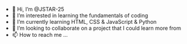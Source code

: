 - 👋 Hi, I’m @JSTAR-25
- 👀 I’m interested in learning the fundamentals of coding
- 🌱 I’m currently learning HTML, CSS & JavaScript & Python
- 💞️ I’m looking to collaborate on a project that I could learn more from
- 📫 How to reach me ...

<!---
JSTAR-25/JSTAR-25 is a ✨ special ✨ repository because its `README.md` (this file) appears on your GitHub profile.
You can click the Preview link to take a look at your changes.
--->
